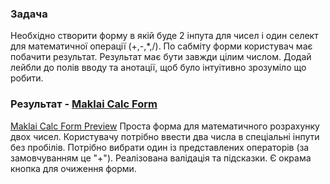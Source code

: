 ### Задача

Необхідно створити форму в якій буде 2 інпута для чисел і один селект для математичної операції (+,-,\*,/). По сабміту форми користувач має побачити результат. Результат має бути завжди цілим числом. Додай лейбли до полів вводу та анотації, щоб було інтуітивно зрозуміло що робити.

### Результат - [Maklai Calc Form](https://deysan.github.io/maklai-calc-form/index.html)

[Maklai Calc Form Preview](preview.png)
Проста форма для математичного розрахунку двох чисел. Користувачу потрібно ввести два числа в спеціальні інпути без пробілів. Потрібно вибрати один із представлених операторів (за замовчуванням це "+"). Реалізована валідація та підсказки. Є окрама кнопка для очиження форми.
